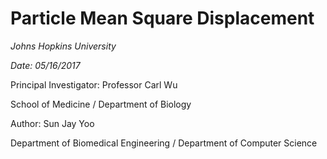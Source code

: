 # Particle Mean Square Displacement
*Johns Hopkins University*

*Date: 05/16/2017*

Principal Investigator: Professor Carl Wu

School of Medicine / Department of Biology

Author: Sun Jay Yoo

Department of Biomedical Engineering / Department of Computer Science
